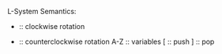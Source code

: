 L-System Semantics:

+    :: clockwise rotation
-    :: counterclockwise rotation
A-Z  :: variables
[    :: push
]    :: pop
